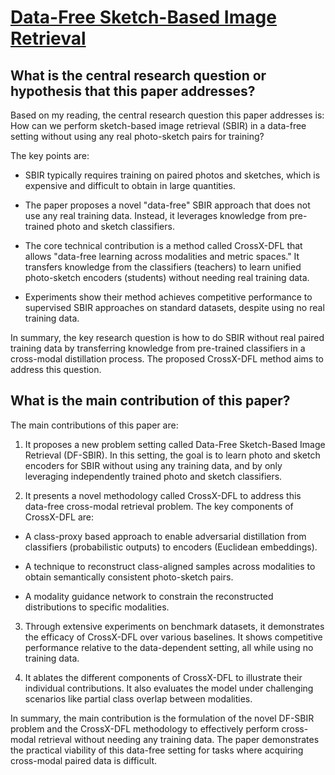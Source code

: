 # [Data-Free Sketch-Based Image Retrieval](https://arxiv.org/abs/2303.07775)

## What is the central research question or hypothesis that this paper addresses?

 Based on my reading, the central research question this paper addresses is: How can we perform sketch-based image retrieval (SBIR) in a data-free setting without using any real photo-sketch pairs for training? 

The key points are:

- SBIR typically requires training on paired photos and sketches, which is expensive and difficult to obtain in large quantities. 

- The paper proposes a novel "data-free" SBIR approach that does not use any real training data. Instead, it leverages knowledge from pre-trained photo and sketch classifiers.

- The core technical contribution is a method called CrossX-DFL that allows "data-free learning across modalities and metric spaces." It transfers knowledge from the classifiers (teachers) to learn unified photo-sketch encoders (students) without needing real training data.

- Experiments show their method achieves competitive performance to supervised SBIR approaches on standard datasets, despite using no real training data.

In summary, the key research question is how to do SBIR without real paired training data by transferring knowledge from pre-trained classifiers in a cross-modal distillation process. The proposed CrossX-DFL method aims to address this question.


## What is the main contribution of this paper?

 The main contributions of this paper are:

1. It proposes a new problem setting called Data-Free Sketch-Based Image Retrieval (DF-SBIR). In this setting, the goal is to learn photo and sketch encoders for SBIR without using any training data, and by only leveraging independently trained photo and sketch classifiers.

2. It presents a novel methodology called CrossX-DFL to address this data-free cross-modal retrieval problem. The key components of CrossX-DFL are:

- A class-proxy based approach to enable adversarial distillation from classifiers (probabilistic outputs) to encoders (Euclidean embeddings). 

- A technique to reconstruct class-aligned samples across modalities to obtain semantically consistent photo-sketch pairs.

- A modality guidance network to constrain the reconstructed distributions to specific modalities.

3. Through extensive experiments on benchmark datasets, it demonstrates the efficacy of CrossX-DFL over various baselines. It shows competitive performance relative to the data-dependent setting, all while using no training data.

4. It ablates the different components of CrossX-DFL to illustrate their individual contributions. It also evaluates the model under challenging scenarios like partial class overlap between modalities.

In summary, the main contribution is the formulation of the novel DF-SBIR problem and the CrossX-DFL methodology to effectively perform cross-modal retrieval without needing any training data. The paper demonstrates the practical viability of this data-free setting for tasks where acquiring cross-modal paired data is difficult.
